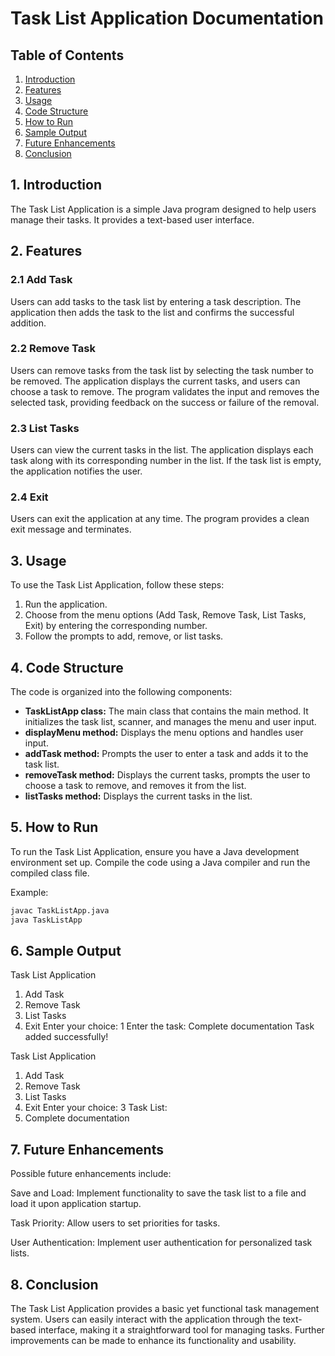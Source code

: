 # Task List Application Documentation

## Table of Contents
1. [Introduction](#introduction)
2. [Features](#features)
3. [Usage](#usage)
4. [Code Structure](#code-structure)
5. [How to Run](#how-to-run)
6. [Sample Output](#sample-output)
7. [Future Enhancements](#future-enhancements)
8. [Conclusion](#conclusion)

## 1. Introduction <a name="introduction"></a>
The Task List Application is a simple Java program designed to help users manage their tasks. It provides a text-based user interface.

## 2. Features
### 2.1 Add Task
Users can add tasks to the task list by entering a task description. The application then adds the task to the list and confirms the successful addition.

### 2.2 Remove Task
Users can remove tasks from the task list by selecting the task number to be removed. The application displays the current tasks, and users can choose a task to remove. The program validates the input and removes the selected task, providing feedback on the success or failure of the removal.

### 2.3 List Tasks
Users can view the current tasks in the list. The application displays each task along with its corresponding number in the list. If the task list is empty, the application notifies the user.

### 2.4 Exit
Users can exit the application at any time. The program provides a clean exit message and terminates.

## 3. Usage <a name="usage"></a>
To use the Task List Application, follow these steps:
1. Run the application.
2. Choose from the menu options (Add Task, Remove Task, List Tasks, Exit) by entering the corresponding number.
3. Follow the prompts to add, remove, or list tasks.

## 4. Code Structure <a name="code-structure"></a>
The code is organized into the following components:
- **TaskListApp class:** The main class that contains the main method. It initializes the task list, scanner, and manages the menu and user input.
- **displayMenu method:** Displays the menu options and handles user input.
- **addTask method:** Prompts the user to enter a task and adds it to the task list.
- **removeTask method:** Displays the current tasks, prompts the user to choose a task to remove, and removes it from the list.
- **listTasks method:** Displays the current tasks in the list.

## 5. How to Run <a name="how-to-run"></a>
To run the Task List Application, ensure you have a Java development environment set up. Compile the code using a Java compiler and run the compiled class file.

Example:
```bash
javac TaskListApp.java
java TaskListApp
```

## 6. Sample Output <a name="sample-output"></a>

Task List Application
1. Add Task
2. Remove Task
3. List Tasks
4. Exit
Enter your choice: 1
Enter the task: Complete documentation
Task added successfully!

Task List Application
1. Add Task
2. Remove Task
3. List Tasks
4. Exit
Enter your choice: 3
Task List:
1. Complete documentation



## 7. Future Enhancements <a name="future-enhancements"></a>
Possible future enhancements include:

Save and Load: Implement functionality to save the task list to a file and load it upon application startup.

Task Priority: Allow users to set priorities for tasks.

User Authentication: Implement user authentication for personalized task lists.

## 8. Conclusion <a name="conclusion"></a>
The Task List Application provides a basic yet functional task management system. Users can easily interact with the application through the text-based interface, making it a straightforward tool for managing tasks. Further improvements can be made to enhance its functionality and usability.
